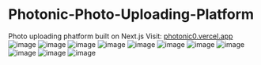 # Photonic-Photo-Uploading-Platform
Photo uploading phatform built on Next.js
Visit: <a target="_blank" href="https://photonic0.vercel.app/">photonic0.vercel.app</a>
![image](https://github.com/user-attachments/assets/40a67c46-ab0e-4c85-9149-10e7c39aaa97)
![image](https://github.com/user-attachments/assets/f6d0bd02-16fe-4905-9e8a-91f5cd6175cb)
![image](https://github.com/user-attachments/assets/e6289155-80d8-4ec1-9701-d9e4ac9a3632)
![image](https://github.com/user-attachments/assets/46b2bab6-d66f-416b-9301-31cab8c34a5d)
![image](https://github.com/user-attachments/assets/255271e8-bb9f-43bf-abe8-11bf3c0de295)
![image](https://github.com/user-attachments/assets/d71554e6-1df0-4cfa-af6e-65f1e437636d)
![image](https://github.com/user-attachments/assets/68b24f80-d5f7-44d3-9bc7-7c4f243275af)
![image](https://github.com/user-attachments/assets/78bd440c-615b-443a-9558-2c5a3c4198e7)
![image](https://github.com/user-attachments/assets/128f7453-f8cc-4606-811a-d4fe5a7ae640)
![image](https://github.com/user-attachments/assets/1774d7c4-af4a-4c27-9e2f-e997f672878f)
![image](https://github.com/user-attachments/assets/e799523d-db60-4ecd-9730-121dfb76dd38)
